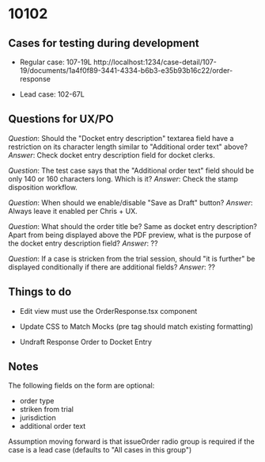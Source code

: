 # 10102

## Cases for testing during development

- Regular case: 107-19L
http://localhost:1234/case-detail/107-19/documents/1a4f0f89-3441-4334-b6b3-e35b93b16c22/order-response

- Lead case: 102-67L

## Questions for UX/PO

*Question*: Should the "Docket entry description" textarea field have a
restriction on its character length similar to "Additional order text" above?
*Answer*: Check docket entry description field for docket clerks.

*Question*: The test case says that the "Additional order text" field should be
only 140 or 160 characters long. Which is it?
*Answer*: Check the stamp disposition workflow.

*Question*: When should we enable/disable "Save as Draft" button?
*Answer*: Always leave it enabled per Chris + UX. 

*Question*: What should the order title be? Same as docket entry description? Apart from being displayed above the PDF preview, what is the purpose of the docket entry description field?
*Answer*: ??

*Question*: If a case is stricken from the trial session, should "it is further" be displayed conditionally if there are additional fields? 
*Answer*: ??

## Things to do

- Edit view must use the OrderResponse.tsx component

- Update CSS to Match Mocks (pre tag should match existing formatting)

- Undraft Response Order to Docket Entry


## Notes

The following fields on the form are optional:
- order type
- striken from trial
- jurisdiction
- additional order text

Assumption moving forward is that issueOrder radio group is required if the case
is a lead case (defaults to "All cases in this group")
